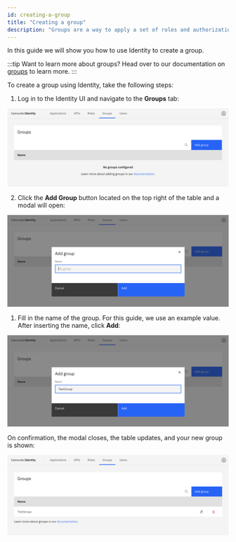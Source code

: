 ```yaml
---
id: creating-a-group
title: "Creating a group"
description: "Groups are a way to apply a set of roles and authorizations to users. Use Identity to create a group."
---
```


In this guide we will show you how to use Identity to create a group.

:::tip Want to learn more about groups?
Head over to our documentation on [groups](/self-managed/concepts/access-control/groups.md) to learn more.
:::

To create a group using Identity, take the following steps:

1. Log in to the Identity UI and navigate to the **Groups** tab:

![create-group-tab](../img/create-group-tab.png)

2. Click the **Add Group** button located on the top right of the table and a modal will open:

![create-group-modal-1](../img/create-group-modal-1.png)

1. Fill in the name of the group. For this guide, we use an example value. After inserting the name, click **Add**:

![create-group-modal-2](../img/create-group-modal-2.png)

On confirmation, the modal closes, the table updates, and your new group is shown:

![create-group-refreshed-table](../img/create-group-refreshed-table.png)
